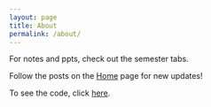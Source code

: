 ```yaml
---
layout: page
title: About
permalink: /about/
---
```

For notes and ppts, check out the semester tabs.

Follow the posts on the [Home] page for new updates!

To see the code, click [here][repo].


[Home]: /year3
[repo]: https://github.com/IT-GECBH/year3
